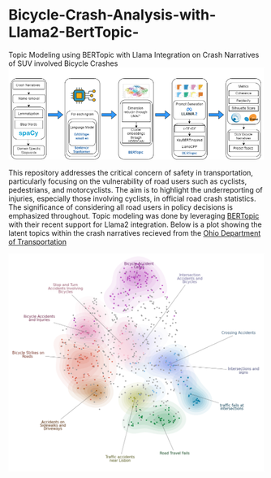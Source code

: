 # Bicycle-Crash-Analysis-with-Llama2-BertTopic-
Topic Modeling using BERTopic with Llama Integration on Crash Narratives of SUV involved Bicycle Crashes
![GitHub Logo](https://github.com/jett512/Bicycle-Crash-Analysis-with-Llama2-BertTopic-/blob/main/Figures/WF_Git.drawio.png)

This repository addresses the critical concern of safety in transportation, particularly focusing on the vulnerability of road users such as cyclists, pedestrians, and motorcyclists. The aim is to highlight the underreporting of injuries, especially those involving cyclists, in official road crash statistics. The significance of considering all road users in policy decisions is emphasized throughout. Topic modeling was done by leveraging [BERTopic](https://github.com/MaartenGr/BERTopic) with their recent support for Llama2 integration. Below is a plot showing the latent topics within the crash narratives recieved from the [Ohio Department of Transportation](https://www.transportation.ohio.gov/)

![GitHub Logo](https://github.com/jett512/Bicycle-Crash-Analysis-with-Llama2-BertTopic-/blob/main/Figures/cluster_topic.png)
